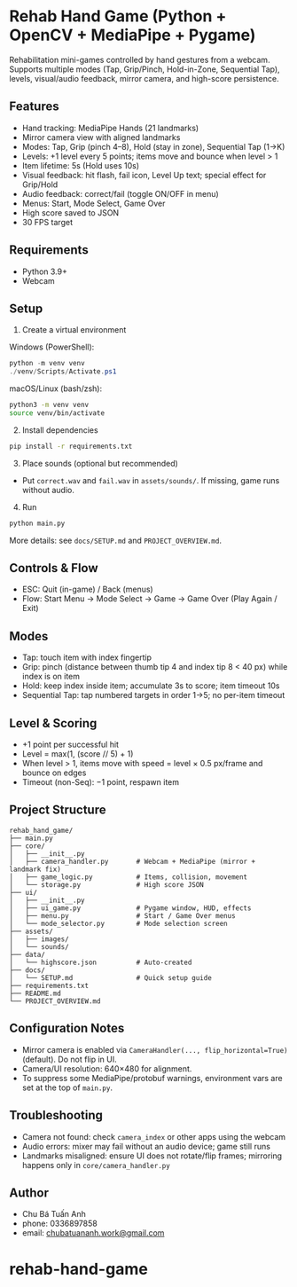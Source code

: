 # Rehab Hand Game (Python + OpenCV + MediaPipe + Pygame)

Rehabilitation mini-games controlled by hand gestures from a webcam. Supports multiple modes (Tap, Grip/Pinch, Hold-in-Zone, Sequential Tap), levels, visual/audio feedback, mirror camera, and high-score persistence.

## Features

- Hand tracking: MediaPipe Hands (21 landmarks)
- Mirror camera view with aligned landmarks
- Modes: Tap, Grip (pinch 4–8), Hold (stay in zone), Sequential Tap (1→K)
- Levels: +1 level every 5 points; items move and bounce when level > 1
- Item lifetime: 5s (Hold uses 10s)
- Visual feedback: hit flash, fail icon, Level Up text; special effect for Grip/Hold
- Audio feedback: correct/fail (toggle ON/OFF in menu)
- Menus: Start, Mode Select, Game Over
- High score saved to JSON
- 30 FPS target

## Requirements

- Python 3.9+
- Webcam

## Setup

1. Create a virtual environment

Windows (PowerShell):

```powershell
python -m venv venv
./venv/Scripts/Activate.ps1
```

macOS/Linux (bash/zsh):

```bash
python3 -m venv venv
source venv/bin/activate
```

2. Install dependencies

```bash
pip install -r requirements.txt
```

3. Place sounds (optional but recommended)

- Put `correct.wav` and `fail.wav` in `assets/sounds/`. If missing, game runs without audio.

4. Run

```bash
python main.py
```

More details: see `docs/SETUP.md` and `PROJECT_OVERVIEW.md`.

## Controls & Flow

- ESC: Quit (in-game) / Back (menus)
- Flow: Start Menu → Mode Select → Game → Game Over (Play Again / Exit)

## Modes

- Tap: touch item with index fingertip
- Grip: pinch (distance between thumb tip 4 and index tip 8 < 40 px) while index is on item
- Hold: keep index inside item; accumulate 3s to score; item timeout 10s
- Sequential Tap: tap numbered targets in order 1→5; no per-item timeout

## Level & Scoring

- +1 point per successful hit
- Level = max(1, (score // 5) + 1)
- When level > 1, items move with speed = level × 0.5 px/frame and bounce on edges
- Timeout (non-Seq): −1 point, respawn item

## Project Structure

```
rehab_hand_game/
├── main.py
├── core/
│   ├── __init__.py
│   ├── camera_handler.py       # Webcam + MediaPipe (mirror + landmark fix)
│   ├── game_logic.py           # Items, collision, movement
│   └── storage.py              # High score JSON
├── ui/
│   ├── __init__.py
│   ├── ui_game.py              # Pygame window, HUD, effects
│   ├── menu.py                 # Start / Game Over menus
│   └── mode_selector.py        # Mode selection screen
├── assets/
│   ├── images/
│   └── sounds/
├── data/
│   └── highscore.json          # Auto-created
├── docs/
│   └── SETUP.md                # Quick setup guide
├── requirements.txt
├── README.md
└── PROJECT_OVERVIEW.md
```

## Configuration Notes

- Mirror camera is enabled via `CameraHandler(..., flip_horizontal=True)` (default). Do not flip in UI.
- Camera/UI resolution: 640×480 for alignment.
- To suppress some MediaPipe/protobuf warnings, environment vars are set at the top of `main.py`.

## Troubleshooting

- Camera not found: check `camera_index` or other apps using the webcam
- Audio errors: mixer may fail without an audio device; game still runs
- Landmarks misaligned: ensure UI does not rotate/flip frames; mirroring happens only in `core/camera_handler.py`

## Author

- Chu Bá Tuấn Anh
- phone: 0336897858
- email: chubatuananh.work@gmail.com
# rehab-hand-game
